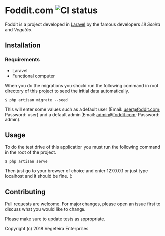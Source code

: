 # Foddit.com ![CI status](https://img.shields.io/badge/build-passing-brightgreen.svg)

Foddit is a project developed in [Laravel](https://laravel.com/) by the famous developers _Lil Sseira_ and _Vegetão_.

## Installation

### Requirements
* Laravel
* Functional computer

When you do the migrations you should run the following command in root directory of this project to seed the initial data automatically.

`$ php artisan migrate --seed`

This will enter some values such as a default user (Email: user@foddit.com; Password: user) and a default admin (Email: admin@foddit.com; Password: admin).

## Usage

To do the test drive of this application you must run the following command in the root of the project.

`$ php artisan serve`

Then just go to your browser of choice and enter 127.0.0.1 or just type localhost and it should be fine. (:

## Contributing
Pull requests are welcome. For major changes, please open an issue first to discuss what you would like to change.

Please make sure to update tests as appropriate.

Copyright (c) 2018 Vegeteira Enterprises
